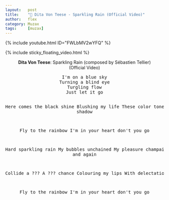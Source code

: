 ```yaml
---
layout:   post
title:    "🎵 Dita Von Teese - Sparkling Rain (Official Video)"
author:   flex
category: Muzax
tags:     [muzax]
---
```


{% include youtube.html ID="FWLbMV2wYFQ" %}

<!-- break -->

{% include sticky_floating_video.html %}

<div id="lyrics"><div class="lyricsheader"><p><center><b>Dita Von Teese</b>: Sparkling Rain (composed by Sébastien Tellier) <nobr>(Official Video)</nobr></center></p></div>

<center><pre>
I'm on a blue sky
Turning a blind eye
Turgling flow
Just let it go

Here comes the black shine
Blushing my life
These color tones
Magical shadow

Fly to the rainbow
I'm in your heart don't you go

Hard sparkling rain
My bubbles unchained
My pleasure champaign
Again and again

Collide a ???
A ??? chance
Colouring my lips
With delectation

Fly to the rainbow
I'm in your heart don't you go
</pre></center></div>